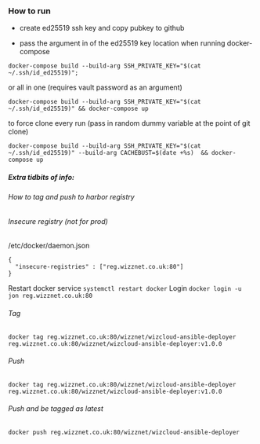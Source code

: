 ### How to run

* create ed25519 ssh key and copy pubkey to github

* pass the argument in of the ed25519 key location when running docker-compose


`docker-compose build --build-arg SSH_PRIVATE_KEY="$(cat ~/.ssh/id_ed25519)";`

or all in one (requires vault password as an argument)

`docker-compose build --build-arg SSH_PRIVATE_KEY="$(cat ~/.ssh/id_ed25519)" && docker-compose up`

to force clone every run (pass in random dummy variable at the point of git clone)

`docker-compose build --build-arg SSH_PRIVATE_KEY="$(cat ~/.ssh/id_ed25519)" --build-arg CACHEBUST=$(date +%s)  && docker-compose up`



##### Extra tidbits of info:
###### How to tag and push to harbor registry

###### Insecure registry (not for prod)
/etc/docker/daemon.json
```
{
  "insecure-registries" : ["reg.wizznet.co.uk:80"]
}
```
Restart docker service
`systemctl restart docker`
Login
`docker login -u jon reg.wizznet.co.uk:80`


###### Tag
`docker tag reg.wizznet.co.uk:80/wizznet/wizcloud-ansible-deployer reg.wizznet.co.uk:80/wizznet/wizcloud-ansible-deployer:v1.0.0`

###### Push
`docker tag reg.wizznet.co.uk:80/wizznet/wizcloud-ansible-deployer reg.wizznet.co.uk:80/wizznet/wizcloud-ansible-deployer:v1.0.0`

###### Push and be tagged as latest
`docker push reg.wizznet.co.uk:80/wizznet/wizcloud-ansible-deployer`
